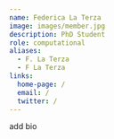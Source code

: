 ```yaml
---
name: Federica La Terza
image: images/member.jpg
description: PhD Student
role: computational
aliases:
  - F. La Terza
  - F La Terza
links:
  home-page: /
  email: /
  twitter: /
---
```

add bio
